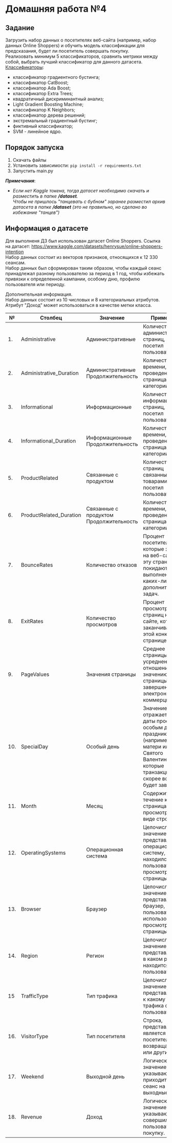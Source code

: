 # Домашняя работа №4

## Задание

Загрузить набор данных о посетителях веб-сайта (например, набор данных Online Shoppers) 
и обучить модель классификации для предсказания, будет ли посетитель совершать покупку.<br>
Реализовать минимум 5 классификаторов, сравнить метрики между собой, выбрать лучший классификатор для данного датасета.<br>
<u>Классификаторы</u>:
* классификатор градиентного бустинга; 
* классификатор CatBoost;
* классификатор Ada Boost;
* классификатор Extra Trees;
* квадратичный дискриминантный анализ;
* Light Gradient Boosting Machine;
* классификатор K Neighbors;
* классификатор дерева решений;
* экстремальный градиентный бустинг;
* фиктивный классификатор;
* SVM - линейное ядро.

## Порядок запуска
1. Скачать файлы 
2. Установить зависимости: `pip install -r requirements.txt `
3. Запустить main.py

**_Примечания_**:<br>
* _Если нет Kaggle токена, тогда датасет необходимо скачать и разместить в папке **/dataset**._<br>
  _Чтобы не пришлось "танцевать с бубном" заранее разместил архив датасета в папке **/dataset** (это не правильно, но сделано во избежание "танцев")_

## Информация о датасете
Для выполненя ДЗ был использован датасет Online Shoppers.
Ссылка на датасет: https://www.kaggle.com/datasets/henrysue/online-shoppers-intention<br>
Набор данных состоит из векторов признаков, относящихся к 12 330 сеансам.<br>
Набор данных был сформирован таким образом, чтобы каждый сеанс принадлежал разному пользователю за период в 1 год, 
чтобы избежать привязки к определенной кампании, особому дню, профилю пользователя или периоду.

Дополнительная информация.<br>
Набор данных состоит из 10 числовых и 8 категориальных атрибутов.<br>
Атрибут "Доход" может использоваться в качестве метки класса.<br>
	

| №   | Столбец                 | Значение                                | Примечание                                                                                                                                                                    |
|-----|-------------------------|-----------------------------------------|-------------------------------------------------------------------------------------------------------------------------------------------------------------------------------|
| 1.  | Administrative          | Административные	                       | Количество административных страниц, которые посетил пользователь.                                                                                                            |
| 2.  | Administrative_Duration | Административные Продолжительность      | Количество времени, проведенное на страницах данной категории.                                                                                                                |
| 3.  | Informational           | Информационные                          | Количество информационных страниц, которые посетил пользователь.                                                                                                              |
| 4.  | Informational_Duration  | Информационные Продолжительность        | Количество времени, проведенное на страницах данной категории.                                                                                                                |
| 5.  | ProductRelated          | Связанные с продуктом                   | Количество страниц связанных с товарами, которые посетил пользователь.                                                                                                        |
| 6.  | ProductRelated_Duration | Связанные с продуктом Продолжительность | Количество времени, проведенное на страницах данной категории.                                                                                                                |
| 7.  | BounceRates             | Количество отказов                      | Процент посетителей, которые заходят на веб-сайт через эту страницу и покидают его без выполнения каких-либо дополнительных задач.                                            |
| 8.  | ExitRates               | Количество просмотров                   | Процент просмотров страниц на веб-сайте, которые заканчиваются на этой конкретной странице.                                                                                   |
| 9.  | PageValues              | Значения страницы                       | Среднее значение страницы, усредненное по отношению к значению целевой страницы и/или завершению электронной коммерции.                                                       |
| 10. | SpecialDay              | Особый день                             | Значение отражает близость даты просмотра к особым дням или праздникам (например, Дню матери или Дню Святого Валентина), в которые транзакция, скорее всего, будет завершена. |
| 11. | Month                   | Месяц                                   | Содержит месяц, в течение которого страница была просмотрена, в виде строки.                                                                                                  |
| 12. | OperatingSystems        | Операционная система                    | Целочисленное значение, представляющее операционную систему, в которой находился пользователь при просмотре страницы.                                                         |
| 13. | Browser                 | Браузер                                 | Целочисленное значение, представляющее браузер, который пользователь использовал для просмотра страницы.                                                                      |                                                                                             |
| 14. | Region                  | Регион                                  | Целочисленное значение, представляющее, в каком регионе находится пользователь.                                                                                               |
| 15  | TrafficType             | Тип трафика                             | Целочисленное значение, представляющее, к какому типу трафика относится пользователь.                                                                                         |
| 16. | VisitorType             | Тип посетителя                          | Строка, представляющая, является ли посетитель новым, возвращающимся или другим.                                                                                              |
| 17. | Weekend                 | Выходной день                           | Логическое значение, указывающее, приходится ли сеанс на выходные дни.                                                                                                        |
| 18. | Revenue                 | Доход                                   | Логическое значение, указывающее, совершил ли пользователь покупку.                                                                                                           |
